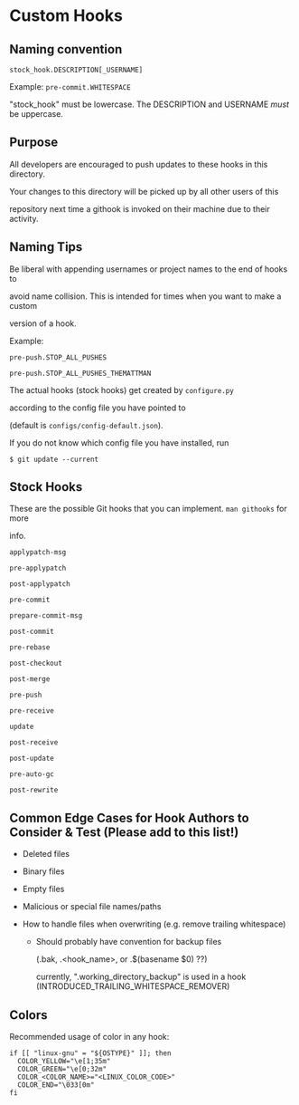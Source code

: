 # Custom Hooks

## Naming convention

    stock_hook.DESCRIPTION[_USERNAME]

Example: `pre-commit.WHITESPACE`

"stock_hook" must be lowercase. The DESCRIPTION and USERNAME *must* be uppercase.

## Purpose

All developers are encouraged to push updates to these hooks in this directory.

Your changes to this directory will be picked up by all other users of this

repository next time a githook is invoked on their machine due to their activity.

## Naming Tips

Be liberal with appending usernames or project names to the end of hooks to

avoid name collision. This is intended for times when you want to make a custom

version of a hook.

Example:

```shell
pre-push.STOP_ALL_PUSHES

pre-push.STOP_ALL_PUSHES_THEMATTMAN
```

The actual hooks (stock hooks) get created by `configure.py`

according to the config file you have pointed to

(default is `configs/config-default.json`).

If you do not know which config file you have installed, run

```shell
$ git update --current
```

## Stock Hooks

These are the possible Git hooks that you can implement. `man githooks` for more

info.


```shell
applypatch-msg

pre-applypatch

post-applypatch

pre-commit

prepare-commit-msg

post-commit

pre-rebase

post-checkout

post-merge

pre-push

pre-receive

update

post-receive

post-update

pre-auto-gc

post-rewrite
```


## Common Edge Cases for Hook Authors to Consider & Test (Please add to this list!)

* Deleted files

* Binary files

* Empty files

* Malicious or special file names/paths

* How to handle files when overwriting (e.g. remove trailing whitespace)

  * Should probably have convention for backup files

    (.bak, .<hook_name>, or .$(basename $0) ??)

    currently, ".working_directory_backup" is used in a hook (INTRODUCED_TRAILING_WHITESPACE_REMOVER)

## Colors

Recommended usage of color in any hook:

```shell
if [[ "linux-gnu" = "${OSTYPE}" ]]; then
  COLOR_YELLOW="\e[1;35m"
  COLOR_GREEN="\e[0;32m"
  COLOR_<COLOR_NAME>="<LINUX_COLOR_CODE>"
  COLOR_END="\033[0m"
fi
```
